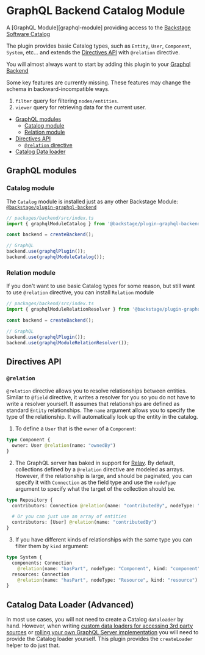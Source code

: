 # GraphQL Backend Catalog Module

A [GraphQL Module][graphql-module] providing access to the
[Backstage Software Catalog][catalog]

The plugin provides basic Catalog types, such as `Entity`, `User`,
`Component`, `System`, etc... and extends the [Directives
API][directives-api] with `@relation` directive.

You will almost always want to start by adding this plugin to your
[Graphql Backend][graphql-backend]

Some key features are currently missing. These features may change the schema in backward-incompatible ways.

1. `filter` query for filtering `nodes/entities`.
1. `viewer` query for retrieving data for the current user.

- [GraphQL modules](#graphql-modules)
  - [Catalog module](#catalog-module)
  - [Relation module](#relation-module)
- [Directives API](#directives-api)
  - [`@relation` directive](#relation-directive)
- [Catalog Data loader](#catalog-data-loader-advanced)

## GraphQL modules

### Catalog module

The `Catalog` module is installed just as any other Backstage Module:
[`@backstage/plugin-graphql-backend`](../graphql-backend/README.md)

```ts
// packages/backend/src/index.ts
import { graphqlModuleCatalog } from '@backstage/plugin-graphql-backend-module-catalog';

const backend = createBackend();

// GraphQL
backend.use(graphqlPlugin());
backend.use(graphqlModuleCatalog());
```

### Relation module

If you don't want to use basic Catalog types for some reason, but
still want to use `@relation` directive, you can install `Relation` module

```ts
// packages/backend/src/index.ts
import { graphqlModuleRelationResolver } from '@backstage/plugin-graphql-backend-module-catalog';

const backend = createBackend();

// GraphQL
backend.use(graphqlPlugin());
backend.use(graphqlModuleRelationResolver());
```

## Directives API

### `@relation`

`@relation` directive allows you to resolve relationships between
entities. Similar to `@field` directive, it writes a resolver for you
so you do not have to write a resolver yourself. It assumes that
relationships are defined as standard `Entity` relationships. The
`name` argument allows you to specify the type of the relationship. It
will automatically look up the entity in the catalog.

1. To define a `User` that is the `owner` of a `Component`:

```graphql
type Component {
  owner: User @relation(name: "ownedBy")
}
```

2. The GraphQL server has baked in support for [Relay][relay]. By
   default, collections defined by a `@relation` directive are modeled as
   arrays. However, if the relationship is large, and should be
   paginated, you can specify it with `Connection` as the field type and
   use the `nodeType` argument to specify what the target of the
   collection should be.

```graphql
type Repository {
  contributors: Connection @relation(name: "contributedBy", nodeType: "User")

  # Or you can just use an array of entities
  contributors: [User] @relation(name: "contributedBy")
}
```

3. If you have different kinds of relationships with the same type you
   can filter them by `kind` argument:

```graphql
type System {
  components: Connection
    @relation(name: "hasPart", nodeType: "Component", kind: "component")
  resources: Connection
    @relation(name: "hasPart", nodeType: "Resource", kind: "resource")
}
```

## Catalog Data Loader (Advanced)

In most use cases, you will not need to create a Catalog `dataloader` by
hand. However, when writing [custom data loaders for accessing 3rd
party sources][custom-loader] or [rolling your own GraphQL Server
implementation][roll-your-own] you will need to provide the Catalog
loader yourself. This plugin provides the `createLoader` helper to do
just that.

[graphql-backend]: ../graphql-backend/README.md
[graphql-modules]: https://the-guild.dev/graphql/modules
[relay]: https://relay.dev/docs/guides/graphql-server-specification
[custom-loader]: ../graphql-backend/README.md#custom-data-loaders-advanced
[roll-your-own]: ../graphql-common/README.md#getting-started
[catalog]: https://backstage.io/docs/features/software-catalog/software-catalog-overview
[directives-api]: ../graphql-common/README.md#directives-api
